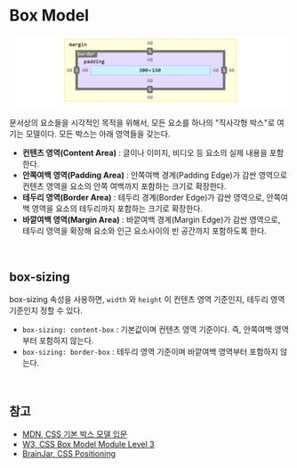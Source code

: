 # Box Model

<p align="center">
	<img src="../imgs/box-model.png">  
</p>

문서상의 요소들을 시각적인 목적을 위해서, 모든 요소를 하나의 "직사각형 박스"로 여기는 모델이다. 모든 박스는 아래 영역들을 갖는다.

* **컨텐츠 영역(Content Area)** : 글이나 이미지, 비디오 등 요소의 실제 내용을 포함한다.
* **안쪽여백 영역(Padding Area)** : 안쪽여백 경계(Padding Edge)가 감싼 영역으로 컨텐츠 영역을 요소의 안쪽 여백까지 포함하는 크기로 확장한다.
* **테두리 영역(Border Area)** : 테두리 경계(Border Edge)가 감싼 영역으로, 안쪽여백 영역을 요소의 테두리까지 포함하는 크기로 확장한다.
* **바깥여백 영역(Margin Area)** : 바깥여백 경계(Margin Edge)가 감싼 영역으로, 테두리 영역을 확장해 요소와 인근 요소사이의 빈 공간까지 포함하도록 한다.

<br>

## box-sizing

box-sizing 속성을 사용하면, `width` 와 `height` 이 컨텐츠 영역 기준인지, 테두리 영역 기준인지 정할 수 있다.

* `box-sizing: content-box` : 기본값이며 컨텐츠 영역 기준이다. 즉, 안쪽여백 영역부터 포함하지 않는다.
* `box-sizing: border-box` : 테두리 영역 기준이며 바깥여백 영역부터 포함하지 않는다.

<br>

## 참고

* [MDN, CSS 기본 박스 모델 입문](https://developer.mozilla.org/ko/docs/Web/CSS/CSS_Box_Model/Introduction_to_the_CSS_box_model)
* [W3, CSS Box Model Module Level 3](https://www.w3.org/TR/css-box-3/)
* [BrainJar, CSS Positioning](http://www.brainjar.com/css/positioning/)
